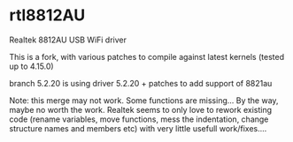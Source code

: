 # rtl8812AU
Realtek 8812AU USB WiFi driver

This is a fork, with various patches to compile against latest kernels (tested up to 4.15.0)

branch 5.2.20 is using driver 5.2.20 + patches to add support of 8821au

Note: this merge may not work. Some functions are missing...
By the way, maybe no worth the work. Realtek seems to only love to rework existing code (rename variables, move functions, mess the indentation, change structure names and members etc) with very little usefull work/fixes....


